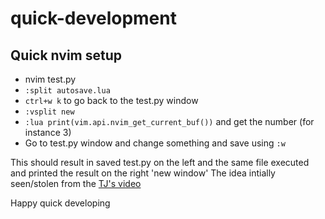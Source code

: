 # quick-development

## Quick nvim setup

- nvim test.py
- `:split autosave.lua`
- `ctrl+w k` to go back to the test.py window
- `:vsplit new`
- `:lua print(vim.api.nvim_get_current_buf())` and get the number (for instance 3)
- Go to test.py window and change something and save using `:w`

This should result in saved test.py on the left and the same file executed and printed the result on the right 'new window'
The idea intially seen/stolen from the [TJ's video](https://www.youtube.com/watch?v=HlfjpstqXwE)

Happy quick developing
